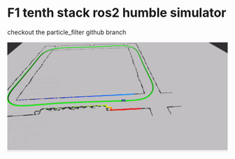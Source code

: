 # F1 tenth stack ros2 humble simulator
checkout the particle_filter github branch 

[![F1-tenth-pure-pursuit](https://github.com/prajwalthakur/f1tenth_stack_sim_humble/blob/main/assets/pure_pursuit.png)](https://github.com/prajwalthakur/f1tenth_stack_sim_humble/blob/main/assets/pure_pursuit.mp4)